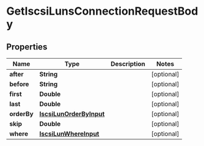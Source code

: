 

# GetIscsiLunsConnectionRequestBody


## Properties

Name | Type | Description | Notes
------------ | ------------- | ------------- | -------------
**after** | **String** |  |  [optional]
**before** | **String** |  |  [optional]
**first** | **Double** |  |  [optional]
**last** | **Double** |  |  [optional]
**orderBy** | [**IscsiLunOrderByInput**](IscsiLunOrderByInput.md) |  |  [optional]
**skip** | **Double** |  |  [optional]
**where** | [**IscsiLunWhereInput**](IscsiLunWhereInput.md) |  |  [optional]



